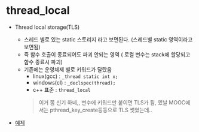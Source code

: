 # thread_local

- Thread local storage(TLS)
  - 스레드 별로 있는 static 스토리지 라고 보면된다. (스레드별 static 영역이라고 보면됨)
  - 즉 함수 호출이 종료되어도 파괴 안되는 영역 ( 로컬 변수는 stack에 할당되고 함수 종료시 파괴)
  - 기존에는 운영체제 별로 키워드가 달랐음
    - linux(gcc) : `_thread static int x;`
    - windows(cl) : `_declspec(thread);`
    - c++ 표준 : `thread_local`
    > 이거 쫌 신기 하네,, 변수에 키워드만 붙이면 TLS가 됨, 옜날 MOOC에서는 pthread_key_create등등으로 TLS 썻었는데..

- [예제](./thread_local.cpp)